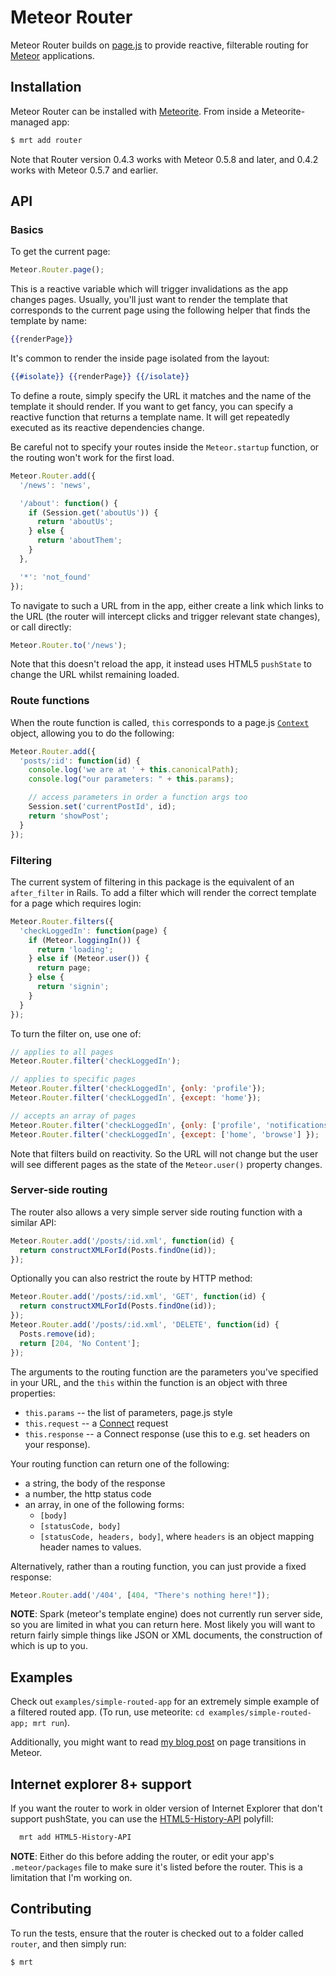 # Meteor Router

Meteor Router builds on [page.js](https://github.com/visionmedia/page.js) to provide reactive, filterable routing for [Meteor](http://www.meteor.com/) applications.

## Installation

Meteor Router can be installed with [Meteorite](https://github.com/oortcloud/meteorite/). From inside a Meteorite-managed app:

``` sh
$ mrt add router
```

Note that Router version 0.4.3 works with Meteor 0.5.8 and later, and 0.4.2 works with Meteor 0.5.7 and earlier.

## API

### Basics

To get the current page:

``` javascript
Meteor.Router.page();
```

This is a reactive variable which will trigger invalidations as the app changes pages. Usually, you'll just want to render the template that corresponds to the current page using the following helper that finds the template by name:

``` handlebars
{{renderPage}}
```

It's common to render the inside page isolated from the layout:

``` handlebars
{{#isolate}} {{renderPage}} {{/isolate}}
```

To define a route, simply specify the URL it matches and the name of the template it should render. If you want to get fancy, you can specify a reactive function that returns a template name. It will get repeatedly executed as its reactive dependencies change.

Be careful not to specify your routes inside the ```Meteor.startup``` function, or the routing won't work for the first load.
``` javascript
Meteor.Router.add({
  '/news': 'news',

  '/about': function() {
    if (Session.get('aboutUs')) {
      return 'aboutUs';
    } else {
      return 'aboutThem';
    }
  },

  '*': 'not_found'
});
```

To navigate to such a URL from in the app, either create a link which links to the URL (the router will intercept clicks and trigger relevant state changes), or call directly:

``` javascript
Meteor.Router.to('/news');
```

Note that this doesn't reload the app, it instead uses HTML5 `pushState` to change the URL whilst remaining loaded.

### Route functions

When the route function is called, `this` corresponds to a page.js [`Context`](https://github.com/visionmedia/page.js#context) object, allowing you to do the following:

``` javascript
Meteor.Router.add({
  'posts/:id': function(id) {
    console.log('we are at ' + this.canonicalPath);
    console.log("our parameters: " + this.params);

    // access parameters in order a function args too
    Session.set('currentPostId', id);
    return 'showPost';
  }
});
```

### Filtering

The current system of filtering in this package is the equivalent of an `after_filter` in Rails. To add a filter which will render the correct template for a page which requires login:

``` javascript
Meteor.Router.filters({
  'checkLoggedIn': function(page) {
    if (Meteor.loggingIn()) {
      return 'loading';
    } else if (Meteor.user()) {
      return page;
    } else {
      return 'signin';
    }
  }
});
```

To turn the filter on, use one of:

``` javascript
// applies to all pages
Meteor.Router.filter('checkLoggedIn');

// applies to specific pages
Meteor.Router.filter('checkLoggedIn', {only: 'profile'});
Meteor.Router.filter('checkLoggedIn', {except: 'home'});

// accepts an array of pages
Meteor.Router.filter('checkLoggedIn', {only: ['profile', 'notifications'] });
Meteor.Router.filter('checkLoggedIn', {except: ['home', 'browse'] });
```

Note that filters build on reactivity. So the URL will not change but the user will see different pages as the state of the `Meteor.user()` property changes.

### Server-side routing

The router also allows a very simple server side routing function with a similar API:

``` javascript
Meteor.Router.add('/posts/:id.xml', function(id) {
  return constructXMLForId(Posts.findOne(id));
});
```

Optionally you can also restrict the route by HTTP method:

``` javascript
Meteor.Router.add('/posts/:id.xml', 'GET', function(id) {
  return constructXMLForId(Posts.findOne(id));
});
Meteor.Router.add('/posts/:id.xml', 'DELETE', function(id) {
  Posts.remove(id);
  return [204, 'No Content'];
});
```

The arguments to the routing function are the parameters you've specified in your URL, and the `this` within the function is an object with three properties:

* `this.params` -- the list of parameters, page.js style
* `this.request` -- a [Connect](http://www.senchalabs.org/connect/) request
* `this.response` -- a Connect response (use this to e.g. set headers on your response).

Your routing function can return one of the following:

* a string, the body of the response
* a number, the http status code
* an array, in one of the following forms:
  * `[body]`
  * `[statusCode, body]`
  * `[statusCode, headers, body]`, where `headers` is an object mapping header names to values.

Alternatively, rather than a routing function, you can just provide a fixed response:

``` javascript
Meteor.Router.add('/404', [404, "There's nothing here!"]);
```

**NOTE**: Spark (meteor's template engine) does not currently run server side, so you are limited in what you can return here. Most likely you will want to return fairly simple things like JSON or XML documents, the construction of which is up to you.

## Examples

Check out `examples/simple-routed-app` for an extremely simple example of a filtered routed app. (To run, use meteorite: `cd examples/simple-routed-app; mrt run`).

Additionally, you might want to read [my blog post](http://bindle.me/blog/index.php/679/page-transitions-in-meteor-getleague-com) on page transitions in Meteor.

## Internet explorer 8+ support

If you want the router to work in older version of Internet Explorer that don't support pushState, you can use the [HTML5-History-API](https://github.com/devote/HTML5-History-API) polyfill:
```bash
  mrt add HTML5-History-API
```

**NOTE**: Either do this before adding the router, or edit your app's `.meteor/packages` file to make sure it's listed before the router. This is a limitation that I'm working on.


## Contributing

To run the tests, ensure that the router is checked out to a folder called `router`, and then simply run:

``` sh
$ mrt
```
